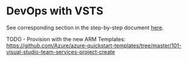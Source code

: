 # DevOps with VSTS

See corresponding section in the step-by-step document [here](../Sitecore%20on%20Azure%20PaaS%20services%20-%20Hands-on%20Lab.pdf).

TODO - Provision with the new ARM Templates: https://github.com/Azure/azure-quickstart-templates/tree/master/101-visual-studio-team-services-project-create